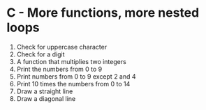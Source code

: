 # C - More functions, more nested loops
1. Check for uppercase character
2. Check for a digit
3. A function that multiplies two integers
4. Print the numbers from 0 to 9
5. Print numbers from 0 to 9 except 2 and 4
6. Print 10 times the numbers from 0 to 14
7. Draw a straight line
8. Draw a diagonal line
